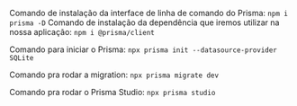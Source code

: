 Comando de instalação da interface de linha de comando do Prisma:
` npm i prisma -D `
Comando de instalação da dependência que iremos utilizar na nossa aplicação:
` npm i @prisma/client `

Comando para iniciar o Prisma:
` npx prisma init --datasource-provider SQLite `

Comando pra rodar a migration:
` npx prisma migrate dev `

Comando pra rodar o Prisma Studio:
` npx prisma studio `
